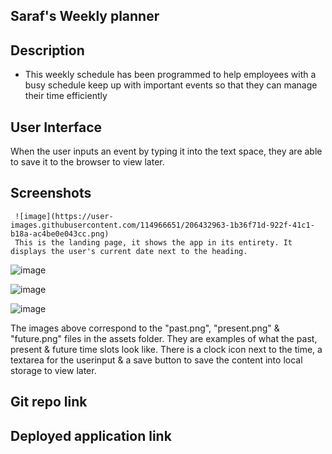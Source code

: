 ## Saraf's Weekly planner

## Description

* This weekly schedule has been programmed to help employees with a busy schedule keep up with important events so that they can manage their time efficiently 

## User Interface 

When the user inputs an event by typing it into the text space, they are able to save it to the browser to view later.  


## Screenshots 
     ![image](https://user-images.githubusercontent.com/114966651/206432963-1b36f71d-922f-41c1-b18a-ac4be0e043cc.png) 
     This is the landing page, it shows the app in its entirety. It displays the user's current date next to the heading. 
     
![image](https://user-images.githubusercontent.com/114966651/206434106-4828e978-5b53-4827-ac4a-dc35adfe6204.png)

![image](https://user-images.githubusercontent.com/114966651/206434317-92ed5c85-48cb-470a-980b-a1a8d28a4c4c.png)

![image](https://user-images.githubusercontent.com/114966651/206434277-7d5f4220-5eb2-4afd-b297-9158092bad36.png)

   The images above correspond to the "past.png", "present.png" & "future.png" files in the assets folder. They are examples of what the past, present & future time slots look like. There is a clock icon next to the time, a textarea for the userinput & a save button to save the content into local storage to view later. 

## Git repo link 

## Deployed application link

